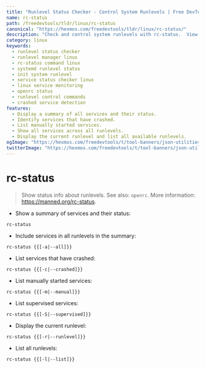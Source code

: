 ```yaml
---
title: "Runlevel Status Checker - Control System Runlevels | Free DevTools"
name: rc-status
path: /freedevtools/tldr/linux/rc-status
canonical: "https://hexmos.com/freedevtools/tldr/linux/rc-status/"
description: "Check and control system runlevels with rc-status.  View service status, identify crashed services, and manage runlevels efficiently. Free online tool, no registration required."
category: linux
keywords:
  - runlevel status checker
  - runlevel manager linux
  - rc-status command linux
  - systemd runlevel status
  - init system runlevel
  - service status checker linux
  - linux service monitoring
  - openrc status
  - runlevel control commands
  - crashed service detection
features:
  - Display a summary of all services and their status.
  - Identify services that have crashed.
  - List manually started services.
  - Show all services across all runlevels.
  - Display the current runlevel and list all available runlevels.
ogImage: "https://hexmos.com/freedevtools/t/tool-banners/json-utilities-banner.png"
twitterImage: "https://hexmos.com/freedevtools/t/tool-banners/json-utilities-banner.png"
---
```


# rc-status

> Show status info about runlevels.
> See also: `openrc`.
> More information: <https://manned.org/rc-status>.

- Show a summary of services and their status:

`rc-status`

- Include services in all runlevels in the summary:

`rc-status {{[-a|--all]}}`

- List services that have crashed:

`rc-status {{[-c|--crashed]}}`

- List manually started services:

`rc-status {{[-m|--manual]}}`

- List supervised services:

`rc-status {{[-S|--supervised]}}`

- Display the current runlevel:

`rc-status {{[-r|--runlevel]}}`

- List all runlevels:

`rc-status {{[-l|--list]}}`
